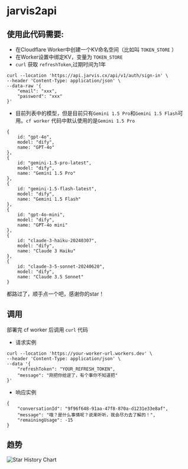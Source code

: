 # jarvis2api
## 使用此代码需要:
- 在Cloudflare Worker中创建一个KV命名空间（比如叫 `TOKEN_STORE` ）
- 在Worker设置中绑定KV，变量为 `TOKEN_STORE` 
- `curl` 获取 `refreshToken`,过期时间为1年
```
curl --location 'https://api.jarvis.cx/api/v1/auth/sign-in' \
--header 'Content-Type: application/json' \
--data-raw '{
    "email": "xxx",
    "password": "xxx"
}'
```
- 目前列表中的模型，但是目前只有`Gemini 1.5 Pro`和`Gemini 1.5 Flash`可用。`cf worker` 代码中默认使用的是`Gemini 1.5 Pro`
```
{
    id: "gpt-4o",
    model: "dify",
    name: "GPT-4o"
},
{
    id: "gemini-1.5-pro-latest",
    model: "dify",
    name: "Gemini 1.5 Pro"
},
{
    id: "gemini-1.5-flash-latest",
    model: "dify",
    name: "Gemini 1.5 Flash"
},
{
    id: "gpt-4o-mini",
    model: "dify",
    name: "GPT-4o mini"
},
{
    id: "claude-3-haiku-20240307",
    model: "dify",
    name: "Claude 3 Haiku"
},
{
    id: "claude-3-5-sonnet-20240620",
    model: "dify",
    name: "Claude 3.5 Sonnet"
}
```

都路过了，顺手点一个吧，感谢你的star！
## 调用
部署完 cf worker 后调用 `curl` 代码
- 请求实例
```
curl --location 'https://your-worker-url.workers.dev' \
--header 'Content-Type: application/json' \
--data '{
    "refreshToken": "YOUR_REFRESH_TOKEN",
    "message": "刚把你给逆了，有个事你不知道把"
}'
```
- 响应实例
```
{
    "conversationId": "9f96f648-91aa-47f8-870a-d1231e33e8af",
    "message": "哦？是什么事情呢？说来听听，我会尽力去了解的！",
    "remainingUsage": -15
}
```
## 趋势
<picture>
  <source
    media="(prefers-color-scheme: dark)"
    srcset="https://api.star-history.com/svg?repos=cunninger/jarvis2api&type=Date&theme=dark"
  />
  <source
    media="(prefers-color-scheme: light)"
    srcset="https://api.star-history.com/svg?repos=cunninger/jarvis2api&type=Date"
  />
  <img
    alt="Star History Chart"
    src="https://api.star-history.com/svg?repos=cunninger/jarvis2api&type=Date"
  />
</picture>
